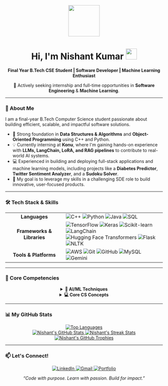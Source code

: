 <div id="header" align="center">
  <img src="https://media.giphy.com/media/M9gbBd9nbDrOTu1Mqx/giphy.gif" width="100"/>
  <h1>
    Hi, I'm Nishant Kumar
    <img src="https://emojis.slackmojis.com/emojis/images/1531849430/4246/blob-sunglasses.gif?1531849430" width="35"/>
  </h1>
  <p>
    <strong>Final Year B.Tech CSE Student | Software Developer | Machine Learning Enthusiast</strong>
  </p>
  <p>
    🚀 Actively seeking internship and full-time opportunities in <strong>Software Engineering</strong> & <strong>Machine Learning</strong>.
  </p>
</div>

---

### 🧐 About Me

I am a final-year B.Tech Computer Science student passionate about building efficient, scalable, and impactful software solutions.

-   🧠 Strong foundation in **Data Structures & Algorithms** and **Object-Oriented Programming** using C++ and Python.
-   💡 Currently interning at **Konu**, where I'm gaining hands-on experience with **LLMs, LangChain, LoRA, and RAG pipelines** to contribute to real-world AI systems.
-   💻 Experienced in building and deploying full-stack applications and machine learning models, including projects like a **Diabetes Predictor**, **Twitter Sentiment Analyzer**, and a **Sudoku Solver**.
-   🎯 My goal is to leverage my skills in a challenging SDE role to build innovative, user-focused products.

---

### 🛠️ Tech Stack & Skills

<table align="center">
  <tr>
    <td align="center" width="170">
      <strong>Languages</strong>
    </td>
    <td>
      <img src="https://img.shields.io/badge/C++-00599C?style=for-the-badge&logo=cplusplus&logoColor=white" alt="C++">
      <img src="https://img.shields.io/badge/Python-3776AB?style=for-the-badge&logo=python&logoColor=white" alt="Python">
      <img src="https://img.shields.io/badge/Java-ED8B00?style=for-the-badge&logo=java&logoColor=white" alt="Java">
      <img src="https://img.shields.io/badge/SQL-4479A1?style=for-the-badge&logo=mysql&logoColor=white" alt="SQL">
    </td>
  </tr>
  <tr>
    <td align="center">
      <strong>Frameworks & Libraries</strong>
    </td>
    <td>
      <img src="https://img.shields.io/badge/TensorFlow-FF6F00?style=for-the-badge&logo=tensorflow&logoColor=white" alt="TensorFlow">
      <img src="https://img.shields.io/badge/Keras-D00000?style=for-the-badge&logo=keras&logoColor=white" alt="Keras">
      <img src="https://img.shields.io/badge/Scikit--Learn-F7931E?style=for-the-badge&logo=scikit-learn&logoColor=white" alt="Scikit-learn">
      <img src="https://img.shields.io/badge/LangChain-0086B4?style=for-the-badge&logo=langchain&logoColor=white" alt="LangChain">
      <img src="https://img.shields.io/badge/Transformers-FFD21F?style=for-the-badge&logo=huggingface&logoColor=black" alt="Hugging Face Transformers">
      <img src="https://img.shields.io/badge/Flask-000000?style=for-the-badge&logo=flask&logoColor=white" alt="Flask">
      <img src="https://img.shields.io/badge/NLTK-3776AB?style=for-the-badge&logo=nltk&logoColor=white" alt="NLTK">
    </td>
  </tr>
  <tr>
    <td align="center">
      <strong>Tools & Platforms</strong>
    </td>
    <td>
      <img src="https://img.shields.io/badge/Amazon_AWS-232F3E?style=for-the-badge&logo=amazon-aws&logoColor=white" alt="AWS">
      <img src="https://img.shields.io/badge/Git-F05032?style=for-the-badge&logo=git&logoColor=white" alt="Git">
      <img src="https://img.shields.io/badge/GitHub-181717?style=for-the-badge&logo=github&logoColor=white" alt="GitHub">
      <img src="https://img.shields.io/badge/MySQL-4479A1?style=for-the-badge&logo=mysql&logoColor=white" alt="MySQL">
      <img src="https://img.shields.io/badge/Google_Gemini-8E77F0?style=for-the-badge&logo=google-gemini&logoColor=white" alt="Gemini">
    </td>
  </tr>
</table>

---

### 🧠 Core Competencies

<div align="center">
<details>
  <summary><strong>🤖 AI/ML Techniques</strong></summary>
  <br>
  <ul>
    <li>Deep Learning & Generative AI</li>
    <li>Natural Language Processing (NLP)</li>
    <li>Retrieval Augmented Generation (RAG)</li>
    <li>LLM Agent Orchestration</li>
    <li>PEFT (Parameter-Efficient Fine-Tuning)</li>
    <li>Multi-Agent Systems</li>
  </ul>
</details>

<details>
  <summary><strong>💻 Core CS Concepts</strong></summary>
  <br>
  <ul>
    <li>Data Structures & Algorithms (DSA)</li>
    <li>Object-Oriented Programming (OOP)</li>
    <li>Operating Systems (OS)</li>
    <li>Database Management Systems (DBMS)</li>
  </ul>
</details>
</div>

---
### 📊 My GitHub Stats

<div align="center">

<a href="https://github.com/Nishantr846">
  <img src="https://github-readme-stats.vercel.app/api/top-langs/?username=Nishantr846&layout=compact&theme=catppuccin&hide_border=true&border_radius=10&count_private=true" alt="Top Languages" />
</a>

</div>

<div align="center">

<a href="https://github.com/Nishantr846">
  <img src="https://github-readme-stats.vercel.app/api?username=Nishantr846&show_icons=true&theme=catppuccin&hide_border=true&border_radius=10&count_private=true" alt="Nishant's GitHub Stats" />
</a>
<a href="https://github.com/Nishantr846">
  <img src="https://github-readme-streak-stats.herokuapp.com/?user=Nishantr846&theme=catppuccin&hide_border=true&border_radius=10" alt="Nishant's Streak Stats" />
</a>

</div>

<div align="center">

<a href="https://github.com/Nishantr846">
  <img src="https://github-profile-trophy.vercel.app/?username=Nishantr846&theme=catppuccin&column=7&margin-w=15&margin-h=15" alt="Nishant's GitHub Trophies" />
</a>

</div>

---

### 📫 Let's Connect!

<p align="center">
  <a href="https://www.linkedin.com/in/nishantr846">
    <img src="https://img.shields.io/badge/LinkedIn-0077B5?style=for-the-badge&logo=linkedin&logoColor=white" alt="LinkedIn">
  </a>
  <a href="mailto:nishantr846@gmail.com">
    <img src="https://img.shields.io/badge/Gmail-D14836?style=for-the-badge&logo=gmail&logoColor=white" alt="Gmail">
  </a>
  <a href="https://nishantkumar846.vercel.app/">
    <img src="https://img.shields.io/badge/Portfolio-000000?style=for-the-badge&logo=vercel&logoColor=white" alt="Portfolio">
  </a>
</p>

<p align="center">
  <em>“Code with purpose. Learn with passion. Build for impact.”</em>
</p>
